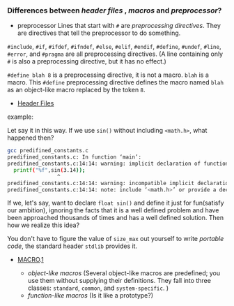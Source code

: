 ### Differences between *header files* , *macros* and *preprocessor*?
* preprocessor
Lines that start with `#` are _preprocessing directives_.  They are directives that tell the preprocessor to do something.

`#include`, `#if`, `#ifdef`, `#ifndef`, `#else`, `#elif`, `#endif`, `#define`, `#undef`, `#line`, `#error`, and `#pragma` are all preprocessing directives.  (A line containing only `#` is also a preprocessing directive, but it has no effect.)

`#define blah 8` is a preprocessing directive, it is not a macro.  `blah` is a macro.  This `#define` preprocessing directive defines the macro named `blah` as an object-like macro replaced by the token `8`.

* [Header Files](https://gcc.gnu.org/onlinedocs/gcc-3.0.2/cpp_2.html)

example:

Let say it in this way. If we use `sin()` without including `<math.h>`, what happened then?
```bash
gcc predifined_constants.c 
predifined_constants.c: In function ‘main’:
predifined_constants.c:14:14: warning: implicit declaration of function ‘sin’ [-Wimplicit-function-declaration]
  printf("%f",sin(3.14));
                ^
predifined_constants.c:14:14: warning: incompatible implicit declaration of built-in function ‘sin’
predifined_constants.c:14:14: note: include ‘<math.h>’ or provide a declaration of ‘sin’
```
If we, let's say, want to declare `float sin()` and define it just for fun(satisfy our ambition), ignoring the facts that it is a well defined problem and have been approached thousands of times and has a well defined solution. Then how we realize this idea?

You don't have to figure the value of `size_max` out yourself to write *portable code*, the standard header `stdlib` provides it.

* [MACRO](https://gcc.gnu.org/onlinedocs/cpp/Macros.html).[1](https://www.quora.com/What-are-macros-in-C)

  * *object-like macros* (Several object-like macros are predefined; you use them without supplying their definitions. They fall into three classes: `standard`, `common`, and `system-specific`. )
  * *function-like macros* (Is it like a prototype?)

